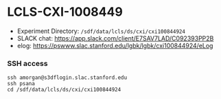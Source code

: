 # LCLS-CXI-1008449
- Experiment Directory: `/sdf/data/lcls/ds/cxi/cxi100844924`
- SLACK chat: https://app.slack.com/client/E7SAV7LAD/C092393PP2B
- elog: https://pswww.slac.stanford.edu/lgbk/lgbk/cxi100844924/eLog


### SSH access
```
ssh amorgan@s3dflogin.slac.stanford.edu
ssh psana
cd /sdf/data/lcls/ds/cxi/cxi100844924
```
